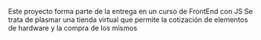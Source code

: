 Este proyecto forma parte de la entrega en un curso de FrontEnd con JS
Se trata de plasmar una tienda virtual que permite la cotización de elementos de hardware y la compra de los mismos
